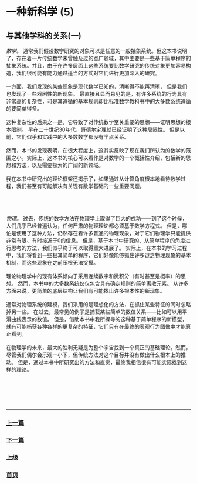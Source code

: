# 一种新科学 (5)
## 与其他学科的关系(一)
*数学。* 通常我们假设数学研究的对象可以是任意的一般抽象系统。但这本书说明了，存在着一片传统数学未曾触及过的宽广领域，其中主要是一些基于简单程序的抽象系统。并且，由于在许多层面上这些系统要比数学研究的传统对象更加容易构造，我们很可能有能力通过适当的方式对它们进行更加深入的研究。
<br><br>
一方面，我们发现的某些现象是现代数学已知的，清晰得不能再清晰， 但是我们也发现了一些戏剧性的新现象。 最直接且显而易见的是，有许多系统的行为具有非常高的复杂性，可是其遵循的基本规则却比标准数学教科书中的大多数系统遵循的要简单得多。
<br><br>
这种复杂性的后果之一是，它导致了对传统数学至关重要的思想——证明思想的根本限制。 早在二十世纪30年代，哥德尔定理就已经证明了这种局限性。 但是以前，它们似乎和实践中的大多数数学都没有半点关系。
<br><br>
然而，本书的发现表明，在很大程度上，这其实反映了现在我们所认为的数学的范围之小。实际上，这本书的核心可以看作是对数学的一个概括性介绍，包括新的思想和方法，以及需要探索的广阔的新领域。
<br><br>
我在本书中研究出的理论框架还揭示了，如果通过从计算角度根本地看待数学过程，我们甚至有可能解决有关现有数学基础的一些重要问题。
<br><br>
<br><br>   
*物理。* 过去，传统的数学方法在物理学上取得了巨大的成功——到了这个时候，人们几乎已经普遍认为，任何严肃的物理理论都必须基于数学方程式。 但是，哪怕是使用了这种方法，仍然存在着许多普通的物理现象，对于它们物理学只能提供非常有限、有时接近于0的信息。 但是，基于本书中研究的、从简单程序的角度进行思考的方法，我们似乎终于可以取得重大进展了。 实际上，在本书的学习过程中，我们将看到一些极其简单的程序，它们好像能够抓住许多谜之物理现象的基本机制，而这些现象在之前压根无法捉摸。
<br><br>
理论物理学中的现有体系倾向于采用连续数字和微积分（有时甚至是概率）的思想。 然而，本书中的大多数系统仅仅包含具有确定规则的简单离散元素。 从许多方面来说，更简单的底层结构让我们有可能找出许多根本性的新现象。
<br><br>
通常对物理系统的建模，我们采用的是理想化的方法，在抓住某些特征的同时忽略掉另一些。 在过去，最常见的例子是捕获某些简单的数值关系——比如可以用平滑曲线表示的数值。 但是，借助本书中我所探寻的这种基于简单程序的新模型，就有可能捕获各种各样的更复杂的特征，它们只有在最终的表观行为图像中才能真正看到。
<br><br>
在物理学的未来，最大的胜利无疑是为整个宇宙找到一个真正的基础理论。然而，尽管我们偶尔会乐观一小下，但传统方法对这个目标并没有做出什么根本上的推动。 但是，通过本书中所研究出的方法和直觉，最终我相信很有可能实际找到这样的理论。
<br><br><br><br>
<br><br>
<hr>



### [上一篇](./0004.md)
### [下一篇](./0005.md)
### [上级](../)
### [首页](../../index.html)